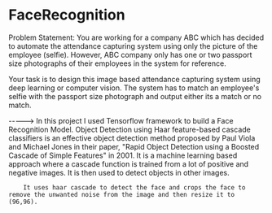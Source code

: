 # FaceRecognition

Problem Statement:
You are working for a company ABC which has decided to automate the attendance capturing system using only the picture of the employee (selfie). However, ABC company only has one or two passport size photographs of their employees in the system for reference.

Your task is to design this image based attendance capturing system using deep learning or computer vision. The system has to match an employee's selfie with the passport size photograph and output either its a match or no match.



----->  In this project I used Tensorflow framework to build a Face Recognition Model.
        Object Detection using Haar feature-based cascade classifiers is an effective object detection method proposed by Paul Viola  and Michael Jones in their paper, "Rapid Object Detection using a Boosted Cascade of Simple Features" in 2001. It is a machine learning based approach where a cascade function is trained from a lot of positive and negative images. It is then used to detect objects in other images.
        
        It uses haar cascade to detect the face and crops the face to remove the unwanted noise from the image and then resize it to (96,96).
